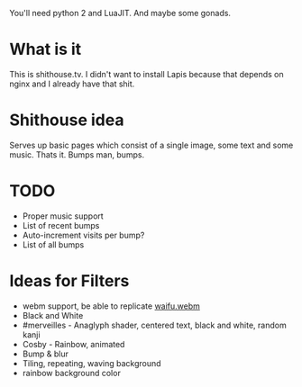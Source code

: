 You'll need python 2 and LuaJIT. And maybe some gonads.

# What is it

This is shithouse.tv. I didn't want to install Lapis because that depends on
nginx and I already have that shit.

# Shithouse idea

Serves up basic pages which consist of a single image, some text and some music.
Thats it. Bumps man, bumps.

# TODO

* Proper music support
* List of recent bumps
* Auto-increment visits per bump?
* List of all bumps

# Ideas for Filters

* webm support, be able to replicate [waifu.webm](http://dequis.org/ayano/)
* Black and White
* #merveilles - Anaglyph shader, centered text, black and white, random kanji
* Cosby - Rainbow, animated
* Bump & blur
* Tiling, repeating, waving background
* rainbow background color
